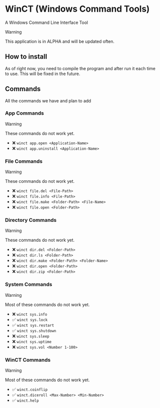 # WinCT (Windows Command Tools)
A Windows Command Line Interface Tool

> [!WARNING]
> This application is in ALPHA and will be updated often.

## How to install
As of right now, you need to compile the program and after run it each time to use. This will be fixed in the future.

## Commands
All the commands we have and plan to add

### App Commands
> [!WARNING]
> These commands do not work yet.
- ❌ `winct app.open <Application-Name>`
- ❌ `winct app.uninstall <Application-Name>`

### File Commands
> [!WARNING]
> These commands do not work yet.
- ❌ `winct file.del <File-Path>`
- ❌ `winct file.info <File-Path>`
- ❌ `winct file.make <Folder-Path> <File-Name>`
- ❌ `winct file.open <Folder-Path>`

### Directory Commands
> [!WARNING]
> These commands do not work yet.
- ❌ `winct dir.del <Folder-Path>`
- ❌ `winct dir.ls <Folder-Path>`
- ❌ `winct dir.make <Folder-Path> <Folder-Name>`
- ❌ `winct dir.open <Folder-Path>`
- ❌ `winct dir.zip <Folder-Path>`

### System Commands
> [!WARNING]
> Most of these commands do not work yet.
- ❌ `winct sys.info`
- ✅ `winct sys.lock`
- ✅ `winct sys.restart`
- ✅ `winct sys.shutdown`
- ❌ `winct sys.sleep`
- ❌ `winct sys.uptime`
- ❌ `winct sys.vol <Number 1-100>`

### WinCT Commands
> [!WARNING]
> Most of these commands do not work yet.
- ✅ `winct.coinflip`
- ✅ `winct.diceroll <Max-Number> <Min-Number>`
- ✅ `winct.help`